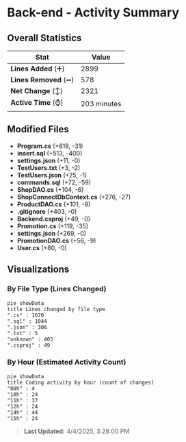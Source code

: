 # Back-end - Activity Summary 

## Overall Statistics

| Stat                   | Value                                                             |
| ---------------------- | ----------------------------------------------------------------- |
| **Lines Added** (➕)   | 2899                                          |
| **Lines Removed** (➖) | 578                                        |
| **Net Change** (↕)    | 2321                |
| **Active Time** (⌚)   | 203 minutes |


## Modified Files
- **Program.cs** (+818, -31)
- **insert.sql** (+513, -400)
- **settings.json** (+11, -0)
- **TestUsers.txt** (+3, -2)
- **TestUsers.json** (+25, -1)
- **commands.sql** (+72, -59)
- **ShopDAO.cs** (+104, -6)
- **ShopConnectDbContext.cs** (+276, -27)
- **ProductDAO.cs** (+101, -8)
- **.gitignore** (+403, -0)
- **Backend.csproj** (+49, -0)
- **Promotion.cs** (+119, -35)
- **settings.json** (+269, -0)
- **PromotionDAO.cs** (+56, -9)
- **User.cs** (+80, -0)

## Visualizations

### By File Type (Lines Changed)

```mermaid
pie showData
title Lines changed by file type
".cs" : 1670
".sql" : 1044
".json" : 306
".txt" : 5
"unknown" : 403
".csproj" : 49
```

### By Hour (Estimated Activity Count)

```mermaid
pie showData
title Coding activity by hour (count of changes)
"00h" : 4
"10h" : 24
"11h" : 37
"12h" : 24
"14h" : 44
"15h" : 24
```


> **Last Updated:** 4/4/2025, 3:28:00 PM